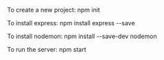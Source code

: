 To create a new project:
    npm init

To install express:
    npm install express --save

To install nodemon:
    npm install --save-dev nodemon

To run the server:
    npm start